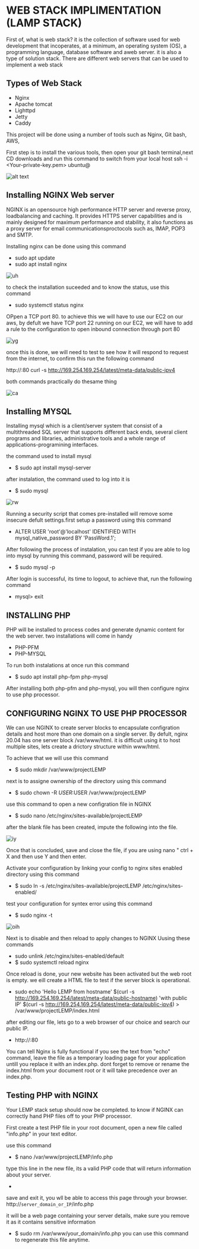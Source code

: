 # WEB STACK IMPLIMENTATION (LAMP STACK)

First of, what is web stack? it is the collection of software used for web development that incoperates, at a minimum, an operating system (OS), a programming language, database software and aweb server. it is also a type of solution stack.
There are different web servers that can be used to implement a web stack

## Types of Web Stack

  - Nginx
  - Apache tomcat
  - Lighttpd
  - Jetty
  - Caddy

This project will be done using a number of tools such as 
Nginx, Git bash, AWS,

First step is to install the various tools, then open your git bash terminal,next CD downloads and run this command to switch from your local host
ssh -i <Your-private-key.pem> ubuntu@<EC2-Public-IP-address>

![alt text](images/mintty_qtj0k0IJBc.png)

## Installing NGINX Web server

NGINX is an opensource high performance HTTP server and reverse proxy, loadbalancing and caching. It provides HTTPS server capabilities and is mainly designed for maximum performance and stability, it also functions as a proxy server for email communicationsproctocols such as, IMAP, POP3 and SMTP.

Installing nginx can be done using this command

- sudo apt update
- sudo apt install nginx

![uh](images/msedge_fXWsgW2oqG.png)

to check the installation suceeded and to know the status, use this command
- sudo systemctl status nginx

OPpen a TCP port 80. to achieve this we will have to use our EC2 on our aws, by defult we have TCP port 22 running on our EC2, we will have to add a rule to the configuration to open inbound connection through port 80

![yg](images/msedge_n4CaW4ZqMR.png)

once this is done, we will need to test to see how it will respond to request from the internet,
to confirm this run the following command

http://<Public-IP-Address>:80
curl -s http://169.254.169.254/latest/meta-data/public-ipv4
 
both commands practically do thesame thing

![ca](images/msedge_1ubHnzbpCA.png)

## Installing MYSQL

Installing mysql which is a client/server system that consist of a multithreaded SQL server that supports different back ends, several client programs and libraries, administrative tools and a whole range of applications-programining interfaces.

the command used to install mysql
- $ sudo apt install mysql-server

after instalation, the command used to log into it is
- $ sudo mysql

![rw](images/msedge_IRqIWLZQRW.png)

Running a security script that comes pre-installed will remove some insecure defult settings.first setup a password using this command
- ALTER USER 'root'@'localhost' IDENTIFIED WITH mysql_native_password BY 'PassWord.1';

After following the process of instalation, you can test if you are able to log into mysql by running this command, password will be required.
- $ sudo mysql -p

After login is successful, its time to logout, to achieve that, run the following command 
- mysql> exit

## INSTALLING PHP

PHP will be installed to process codes and generate dynamic content for the web server. two installations will come in handy 
 - PHP-PFM
 - PHP-MYSQL

 To run both instalations at once run this command
 -  $ sudo apt install php-fpm php-mysql

After installing both php-pfm and php-mysql, you will then configure nginx to use php processor.

## CONFIGURING NGINX TO USE PHP PROCESSOR

We can use NGINX to create server blocks to encapsulate configration details and host more than one domain on a single server. By defult, nginx 20.04 has one server block /var/www/html. it is difficult using it to host multiple sites, lets create a drictory structure within www/html.

To achieve that we will use this command
 - $ sudo mkdir /var/www/projectLEMP

next is to assigne ownership of the directory using this command
 - $ sudo chown -R $USER:$USER /var/www/projectLEMP

use this command to open a new configration file in NGINX
 - $ sudo nano /etc/nginx/sites-available/projectLEMP

after the blank file has been created, impute the following into the file.

![iy](images/msedge_1osuMKVSjH.png)

Once that is concluded, save and close the file, if you are using nano " ctrl + X and then use Y and then enter.

Activate your configuration by linking your config to nginx sites enabled directory using this command
- $ sudo ln -s /etc/nginx/sites-available/projectLEMP /etc/nginx/sites-enabled/

test your configuration for syntex error using this command
 - $ sudo nginx -t

![oih](images/mintty_1rZtvzh5EZ.png)

Next is to disable and then reload to apply changes to NGINX Uusing these commands
 - sudo unlink /etc/nginx/sites-enabled/default
 - $ sudo systemctl reload nginx

Once reload is done, your new website has been activated but the web root is empty. we eill create a HTML file to test if the server block is operational.

 - sudo echo 'Hello LEMP from hostname' $(curl -s http://169.254.169.254/latest/meta-data/public-hostname) 'with public IP' $(curl -s http://169.254.169.254/latest/meta-data/public-ipv4) > /var/www/projectLEMP/index.html

after editing our file, lets go to a web browser of our choice and search our public IP. 
 - http://<Public-IP-Address>:80
 
You can tell Nginx is fully functional if you see the text from "echo" command, leave the file as a temporary loading page  for your application untill you replace it with an index.php. dont forget to remove or rename the index.html from your document root or it will take precedence over an index.php.

## Testing PHP with NGINX

Your LEMP stack setup should now be completed. to know if NGINX can correctly hand PHP files off to your PHP processor.

First create a test PHP file in your root document, open a new file called "info.php" in your text editor. 
 
 use this command 
  - $ nano /var/www/projectLEMP/info.php

  type this line in the new file, its a valid PHP code that will return information about your server.
  - <?php
    phpinfo();

save and exit it, you wll be able to access this page through your browser.
 http://`server_domain_or_IP`/info.php
 
it will be a web page containing your server details, make sure you remove it as it contains sensitive information

 - $ sudo rm /var/www/your_domain/info.php
you can use this command to regenerate this file anytime.









